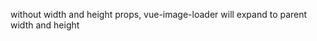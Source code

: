 <vue-img-loader src="path/to/your/image.jpg" preview="path/to/your/preview/image.jpg" width="100" height="100"></vue-img-loader>

without width and height props, vue-image-loader will expand to parent width and height